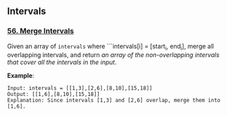 ## Intervals

### [56. Merge Intervals](https://github.com/quananhle/Python/tree/main/Software%20Engineering%20Practicing/Leetcode/Leetcode%2075/Level%202/Day%2017%20-%20Interval/56.%20Merge%20Intervals)

Given an array of ```intervals``` where ```intervals[i] = [start<sub>i</sub>, end<sub>i</sub>], merge all overlapping intervals, and return _an array of the non-overlapping intervals that cover all the intervals in the input_.

__Example__:
```
Input: intervals = [[1,3],[2,6],[8,10],[15,18]]
Output: [[1,6],[8,10],[15,18]]
Explanation: Since intervals [1,3] and [2,6] overlap, merge them into [1,6].
```

```Python

```
